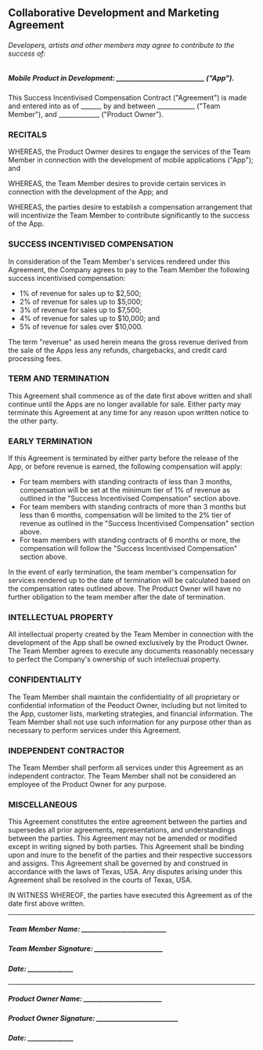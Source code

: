 ## Collaborative Development and Marketing Agreement

###### Developers, artists and other members may agree to contribute to the success of:


##### Mobile Product in Development: ___________________________ ("App").

This Success Incentivised Compensation Contract ("Agreement") is made and entered into as of ______, by and between ____________ ("Team Member"), and _____________ ("Product Owner").

### RECITALS

WHEREAS, the Product Owmer desires to engage the services of the Team Member in connection with the development of mobile applications ("App"); and

WHEREAS, the Team Member desires to provide certain services in connection with the development of the App; and

WHEREAS, the parties desire to establish a compensation arrangement that will incentivize the Team Member to contribute significantly to the success of the App.


### SUCCESS INCENTIVISED COMPENSATION 

In consideration of the Team Member's services rendered under this Agreement, the Company agrees to pay to the Team Member the following success incentivised compensation:

- 1% of revenue for sales up to $2,500;
- 2% of revenue for sales up to $5,000;
- 3% of revenue for sales up to $7,500;
- 4% of revenue for sales up to $10,000; and
- 5% of revenue for sales over $10,000.

The term "revenue" as used herein means the gross revenue derived from the sale of the Apps less any refunds, chargebacks, and credit card processing fees.

### TERM AND TERMINATION

This Agreement shall commence as of the date first above written and shall continue until the Apps are no longer available for sale. Either party may terminate this Agreement at any time for any reason upon written notice to the other party.

### EARLY TERMINATION

If this Agreement is terminated by either party before the release of the App, or before revenue is earned, the following compensation will apply:

- For team members with standing contracts of less than 3 months, compensation will be set at the minimum tier of 1% of revenue as outlined in the "Success Incentivised Compensation" section above.
- For team members with standing contracts of more than 3 months but less than 6 months, compensation will be limited to the 2% tier of revenue as outlined in the "Success Incentivised Compensation" section above.
- For team members with standing contracts of 6 months or more, the compensation will follow the "Success Incentivised Compensation" section above.

In the event of early termination, the team member's compensation for services rendered up to the date of termination will be calculated based on the compensation rates outlined above. The Product Owner will have no further obligation to the team member after the date of termination.

### INTELLECTUAL PROPERTY

All intellectual property created by the Team Member in connection with the development of the App shall be owned exclusively by the Product Owner. The Team Member agrees to execute any documents reasonably necessary to perfect the Company's ownership of such intellectual property.

### CONFIDENTIALITY

The Team Member shall maintain the confidentiality of all proprietary or confidential information of the Peoduct Owner, including but not limited to the App, customer lists, marketing strategies, and financial information. The Team Member shall not use such information for any purpose other than as necessary to perform services under this Agreement.

### INDEPENDENT CONTRACTOR

The Team Member shall perform all services under this Agreement as an independent contractor. The Team Member shall not be considered an employee of the Product Owner for any purpose.

### MISCELLANEOUS

This Agreement constitutes the entire agreement between the parties and supersedes all prior agreements, representations, and understandings between the parties. This Agreement may not be amended or modified except in writing signed by both parties. This Agreement shall be binding upon and inure to the benefit of the parties and their respective successors and assigns. This Agreement shall be governed by and construed in accordance with the laws of Texas, USA. Any disputes arising under this Agreement shall be resolved in the courts of Texas, USA.

IN WITNESS WHEREOF, the parties have executed this Agreement as of the date first above written.

___

##### Team Member Name: __________________________      

##### Team Member Signature: _____________________  

##### Date: ______________    

___

##### Product Owner Name: ________________________  

##### Product Owner Signature: _________________________  

##### Date: ______________
